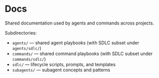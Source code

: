 # Docs

Shared documentation used by agents and commands across projects.

Subdirectories:
- `agents/` — shared agent playbooks (with SDLC subset under `agents/sdlc/`)
- `commands/` — shared command playbooks (with SDLC subset under `commands/sdlc/`)
- `sdlc/` — lifecycle scripts, prompts, and templates
- `subagents/` — subagent concepts and patterns

